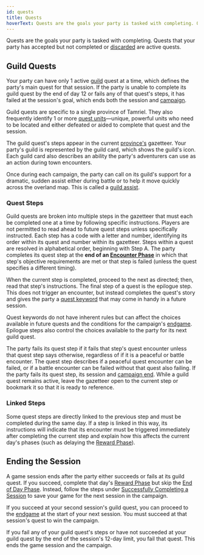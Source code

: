 ```yaml
---
id: quests
title: Quests
hoverText: Quests are the goals your party is tasked with completing. Quests that your party has accepted but not completed or [discarded](/docs/glossary/discard) are active quests.
---
```


Quests are the goals your party is tasked with completing. Quests that your party has accepted but not completed or [discarded](/docs/glossary/discard) are active quests.

## Guild Quests

Your party can have only 1 active [guild](/docs/campaign/guilds/) quest at a time, which defines the party's main quest for that session. If the party is unable to complete its guild quest by the end of day 12 or fails any of that quest's steps, it has failed at the session's goal, which ends both the session and [campaign](/docs/campaign/).

Guild quests are specific to a single province of Tamriel. They also frequently identify 1 or more [quest units](/docs/glossary/quest-unit)—unique, powerful units who need to be located and either defeated or aided to complete that quest and the session.

The guild quest's steps appear in the current [province's](/docs/campaign/provinces/) gazetteer. Your party's guild is represented by the guild card, which shows the guild's icon. Each guild card also describes an ability the party's adventurers can use as an action during town encounters.

Once during each campaign, the party can call on its guild's support for a dramatic, sudden assist either during battle or to help it move quickly across the overland map. This is called a [guild assist](/docs/glossary/guild-assist).

### Quest Steps

Guild quests are broken into multiple steps in the gazetteer that must each be completed one at a time by following specific instructions. Players are not permitted to read ahead to future quest steps unless specifically instructed. Each step has a code with a letter and number, identifying its order within its quest and number within its gazetteer. Steps within a quest are resolved in alphabetical order, beginning with Step A. The party completes its quest step at the **end of an [Encounter Phase](/docs/campaign/day/encounter-phase)** in which that step's objective requirements are met or that step is failed (unless the quest specifies a different timing).

When the current step is completed, proceed to the next as directed; then, read that step's instructions. The final step of a quest is the epilogue step. This does not trigger an encounter, but instead completes the quest's story and gives the party a [quest keyword](/docs/campaign/quests/keywords) that may come in handy in a future session.

Quest keywords do not have inherent rules but can affect the choices available in future quests and the conditions for the campaign's [endgame](/docs/campaign/endgame). Epilogue steps also control the choices available to the party for its next guild quest.

The party fails its quest step if it fails that step's quest encounter unless that quest step says otherwise, regardless of if it is a peaceful or battle encounter. The quest step describes if a peaceful quest encounter can be failed, or if a battle encounter can be failed without that quest also failing. If the party fails its quest step, its session and [campaign end](/docs/campaign/). While a guild quest remains active, leave the gazetteer open to the current step or bookmark it so that it is ready to reference.

### Linked Steps

Some quest steps are directly linked to the previous step and must be completed during the same day. If a step is linked in this way, its instructions will indicate that its encounter must be triggered immediately after completing the current step and explain how this affects the current day's phases (such as delaying the [Reward Phase](/docs/campaign/day/reward-phase)).

## Ending the Session

A game session ends after the party either succeeds or fails at its guild quest. If you succeed, complete that day's [Reward Phase](/docs/campaign/day/reward-phase) but skip the [End of Day Phase](/docs/campaign/day/end-of-day-phase). Instead, follow the steps under [Successfully Completing a Session](/docs/campaign/) to save your game for the next session in the campaign.

If you succeed at your second session's guild quest, you can proceed to the [endgame](/docs/campaign/endgame) at the start of your next session. You must succeed at that session's quest to win the campaign.

If you fail any of your guild quest's steps or have not succeeded at your guild quest by the end of the session's 12-day limit, you fail that quest. This ends the game session and the campaign.
